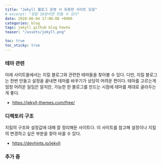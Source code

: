 ```yaml
---
title: "Jekyll 블로그 운영 시 유용한 사이트 모음"
# excerpt: "정말 10분이면 만들 수 있다"
date: 2020-06-04 17:00:00 +0900
categories: blog
tags: jekyll github blog howto
teaser: "/assets/jekyll.png"

toc: true  
toc_sticky: true 
---
```

### 테마 관련
아래 사이트들에서는 지킬 블로그와 관련한 테마들을 찾아볼 수 있다. 다만, 지킬 블로그는 한번 만들고 설정을 끝내면 테마를 바꾸기가 상당히 어려운 편이다. 테마를 고르는게 엄청 어려운 일임은 알지만, 가능한 한 블로그를 만드는 시점에 테마를 제대로 골라두는 게 좋다.

 * https://jekyll-themes.com/free/
 
 
### 디렉토리 구조
 지킬의 구조와 설정값에 대해 잘 정리해둔 사이트다. 이 사이트를 참고해 설정이나 지킬의 변경하고 싶은 부분을 찾아 바꿀 수 있다.
 
  * https://devhints.io/jekyll

### 추가 중